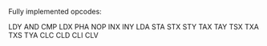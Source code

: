 
Fully implemented opcodes:

LDY
AND
CMP
LDX
PHA
NOP
INX
INY
LDA
STA
STX
STY
TAX
TAY
TSX
TXA
TXS
TYA
CLC
CLD
CLI
CLV